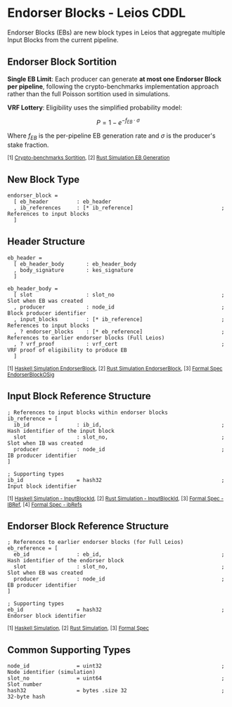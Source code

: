 # Endorser Blocks - Leios CDDL

Endorser Blocks (EBs) are new block types in Leios that aggregate multiple Input Blocks from the current pipeline.

## Endorser Block Sortition

**Single EB Limit**: Each producer can generate **at most one Endorser Block per pipeline**, following the crypto-benchmarks implementation approach rather than the full Poisson sortition used in simulations.

**VRF Lottery**: Eligibility uses the simplified probability model:

$$P = 1 - e^{-f_{EB} \cdot \sigma}$$

Where $f_{EB}$ is the per-pipeline EB generation rate and $\sigma$ is the producer's stake fraction.

<sub>[1] [Crypto-benchmarks Sortition](https://github.com/input-output-hk/ouroboros-leios/blob/main/crypto-benchmarks.rs/Specification.md#L63-L65), [2] [Rust Simulation EB Generation](https://github.com/input-output-hk/ouroboros-leios/blob/main/sim-rs/sim-core/src/sim/node.rs#L606-L641)</sub>

## New Block Type

```cddl
endorser_block =
  [ eb_header         : eb_header
  , ib_references     : [* ib_reference]                            ; References to input blocks
  ]
```

## Header Structure

```cddl
eb_header =
  [ eb_header_body       : eb_header_body
  , body_signature       : kes_signature
  ]

eb_header_body =
  [ slot                 : slot_no                                  ; Slot when EB was created
  , producer             : node_id                                  ; Block producer identifier
  , input_blocks         : [* ib_reference]                         ; References to input blocks
  , ? endorser_blocks    : [* eb_reference]                         ; References to earlier endorser blocks (Full Leios)
  , ? vrf_proof          : vrf_cert                                 ; VRF proof of eligibility to produce EB
  ]
```
<sub>[1] [Haskell Simulation EndorserBlock](https://github.com/input-output-hk/ouroboros-leios/blob/main/simulation/src/LeiosProtocol/Common.hs#L160-L171), [2] [Rust Simulation EndorserBlock](https://github.com/input-output-hk/ouroboros-leios/blob/main/sim-rs/sim-core/src/model.rs#L167-L176), [3] [Formal Spec EndorserBlockOSig](https://github.com/input-output-hk/ouroboros-leios-formal-spec/blob/main/formal-spec/Leios/Blocks.agda#L97-L106)</sub>

## Input Block Reference Structure

```cddl
; References to input blocks within endorser blocks
ib_reference = [
  ib_id               : ib_id,                                      ; Hash identifier of the input block
  slot                : slot_no,                                    ; Slot when IB was created
  producer            : node_id                                     ; IB producer identifier
]

; Supporting types
ib_id                 = hash32                                      ; Input block identifier
```
<sub>[1] [Haskell Simulation - InputBlockId](https://github.com/input-output-hk/ouroboros-leios/blob/main/simulation/src/LeiosProtocol/Common.hs#L100-L105), [2] [Rust Simulation - InputBlockId](https://github.com/input-output-hk/ouroboros-leios/blob/main/sim-rs/sim-core/src/model.rs#L98-L105), [3] [Formal Spec - IBRef](https://github.com/input-output-hk/ouroboros-leios-formal-spec/blob/main/formal-spec/Leios/Blocks.agda#L33), [4] [Formal Spec - ibRefs](https://github.com/input-output-hk/ouroboros-leios-formal-spec/blob/main/formal-spec/Leios/Blocks.agda#L101)</sub>

## Endorser Block Reference Structure

```cddl
; References to earlier endorser blocks (for Full Leios)
eb_reference = [
  eb_id               : eb_id,                                      ; Hash identifier of the endorser block  
  slot                : slot_no,                                    ; Slot when EB was created
  producer            : node_id                                     ; EB producer identifier
]

; Supporting types
eb_id                 = hash32                                      ; Endorser block identifier
```
<sub>[1] [Haskell Simulation](https://github.com/input-output-hk/ouroboros-leios/blob/main/simulation/src/LeiosProtocol/Common.hs#L161-L163), [2] [Rust Simulation](https://github.com/input-output-hk/ouroboros-leios/blob/main/sim-rs/sim-core/src/model.rs#L148-L152), [3] [Formal Spec](https://github.com/input-output-hk/ouroboros-leios-formal-spec/blob/main/formal-spec/Leios/Blocks.agda#L34)</sub>

## Common Supporting Types

```cddl
node_id               = uint32                                      ; Node identifier (simulation)
slot_no               = uint64                                      ; Slot number
hash32                = bytes .size 32                              ; 32-byte hash
```

